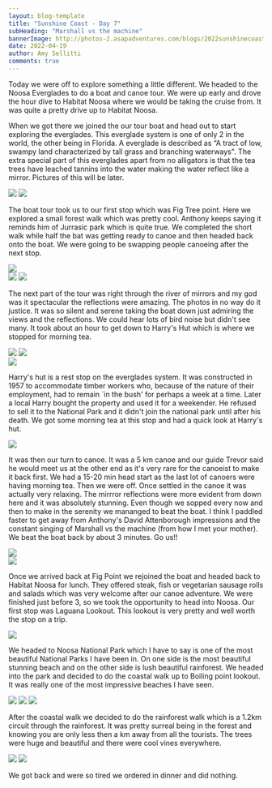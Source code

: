 ```yaml
---
layout: blog-template
title: "Sunshine Coast - Day 7"
subHeading: "Marshall vs the machine"
bannerImage: http://photos-2.asapadventures.com/blogs/2022sunshinecoast/2022-04-19/PXL_20220419_001704020.jpg
date: 2022-04-19
author: Amy Sellitti
comments: true
---
```


Today we were off to explore something a little different. We headed to the Noosa Everglades to do a boat and canoe tour. We were up early and drove the hour dive to Habitat Noosa where we would be taking the cruise from. It was quite a pretty drive up to Habitat Noosa.

When we got there we joined the our tour boat and head out to start exploring the everglades. This everglade system is one of only 2 in the world, the other being in Florida. A everglade is described as “A tract of low, swampy land characterized by tall grass and branching waterways". The extra special part of this everglades apart from no alligators is that the tea trees have leached tannins into the water making the water reflect like a mirror. Pictures of this will be later.

<div class="grid-2c">
  <img src="http://photos-2.asapadventures.com/blogs/2022sunshinecoast/2022-04-19/PXL_20220419_000454005.jpg"/>
  <img src="http://photos-2.asapadventures.com/blogs/2022sunshinecoast/2022-04-19/PXL_20220419_000944174.MP.jpg_compressed.JPEG"/>
</div>

The boat tour took us to our first stop which was Fig Tree point. Here we explored a small forest walk which was pretty cool. Anthony keeps saying it reminds him of Jurrasic park which is quite true. We completed the short walk while half the bat was getting ready to canoe and then headed back onto the boat. We were going to be swapping people canoeing after the next stop.

<div class="center-image"><img src="http://photos-2.asapadventures.com/blogs/2022sunshinecoast/2022-04-19/PXL_20220419_001704020.jpg" /></div>
<div class="grid-2c">
  <img src="http://photos-2.asapadventures.com/blogs/2022sunshinecoast/2022-04-19/PXL_20220419_002650501.MP.jpg"/>
  <img src="http://photos-2.asapadventures.com/blogs/2022sunshinecoast/2022-04-19/PXL_20220419_002743095.jpg_compressed.JPEG"/>
</div>

The next part of the tour was right through the river of mirrors and my god was it spectacular the reflections were amazing. The photos in no way do it justice. It was so silent and serene taking the boat down just admiring the views and the reflections. We could hear lots of bird noise but didn't see many. It took about an hour to get down to Harry's Hut which is where we stopped for morning tea.

<div class="grid-2c">
  <img src="http://photos-2.asapadventures.com/blogs/2022sunshinecoast/2022-04-19/PXL_20220419_010032253.jpg_compressed.JPEG"/>
  <img src="http://photos-2.asapadventures.com/blogs/2022sunshinecoast/2022-04-19/PXL_20220419_011010525.MP.jpg"/>
</div>
<div class="center-image"><img src="http://photos-2.asapadventures.com/blogs/2022sunshinecoast/2022-04-19/PXL_20220419_005635559.jpg_compressed.JPEG" /></div>

Harry's hut is a rest stop on the everglades system. It was constructed in 1957 to accommodate timber workers who, because of the nature of their employment, had to remain `in the bush' for perhaps a week at a time. Later a local Harry bought the property and used it for a weekender. He refused to sell it to the National Park and it didn't join the national park until after his death. We got some morning tea at this stop and had a quick look at Harry's hut.

<div class="center-image"><img src="http://photos-2.asapadventures.com/blogs/2022sunshinecoast/2022-04-19/PXL_20220419_014126206.MP.jpg_compressed.JPEG" /></div>

It was then our turn to canoe. It was a 5 km canoe and our guide Trevor said he would meet us at the other end as it's very rare for the canoeist to make it back first. We had a 15-20 min head start as the last lot of canoers were having morning tea. Then we were off. Once settled in the canoe it was actually very relaxing. The mirrror reflections were more evident from down here and it was absolutely stunning. Even though we sopped every now and then to make in the serenity we mananged to beat the boat. I think I paddled faster to get away from Anthony's David Attenborough impressions and the constant singing of Marshall vs the machine (from how I met your mother). We beat the boat back by about 3 minutes. Go us!!

<div class="center-image"><img src="http://photos-2.asapadventures.com/blogs/2022sunshinecoast/2022-04-19/P1010955.JPG" /></div>
<div class="center-image"><img src="http://photos-2.asapadventures.com/blogs/2022sunshinecoast/2022-04-19/P1010958.JPG" /></div>

Once we arrived back at Fig Point we rejoined the boat and headed back to Habitat Noosa for lunch. They offered steak, fish or vegetarian sausage rolls and salads which was very welcome after our canoe adventure. We were finished just before 3, so we took the opportunity to head into Noosa. Our first stop was Laguana Lookout. This lookout is very pretty and well worth the stop on a trip.

<div class="center-image"><img src="http://photos-2.asapadventures.com/blogs/2022sunshinecoast/2022-04-19/PXL_20220419_052507342-edited.jpg_compressed.JPEG" /></div>

We headed to Noosa National Park which I have to say is one of the most beautiful National Parks I have been in. On one side is the most beautiful stunning beach and on the other side is lush beautiful rainforest. We headed into the park and decided to do the coastal walk up to Boiling point lookout. It was really one of the most impressive beaches I have seen.

<div class="grid-3c">
  <img src="http://photos-2.asapadventures.com/blogs/2022sunshinecoast/2022-04-19/PXL_20220419_060255992.jpg_compressed.JPEG"/>
  <img src="http://photos-2.asapadventures.com/blogs/2022sunshinecoast/2022-04-19/PXL_20220419_054809990.jpg_compressed.JPEG"/>
  <img src="http://photos-2.asapadventures.com/blogs/2022sunshinecoast/2022-04-19/PXL_20220419_060810731.jpg_compressed.JPEG"/>
</div>

After the coastal walk we decided to do the rainforest walk which is a 1.2km circuit through the rainforest. It was pretty surreal being in the forest and knowing you are only less then a km away from all the tourists. The trees were huge and beautiful and there were cool vines everywhere.

<div class="grid-2c">
  <img src="http://photos-2.asapadventures.com/blogs/2022sunshinecoast/2022-04-19/PXL_20220419_062436545.jpg"/>
  <img src="http://photos-2.asapadventures.com/blogs/2022sunshinecoast/2022-04-19/PXL_20220419_062509522.MP.jpg_compressed.JPEG"/>
</div>

We got back and were so tired we ordered in dinner and did nothing.
